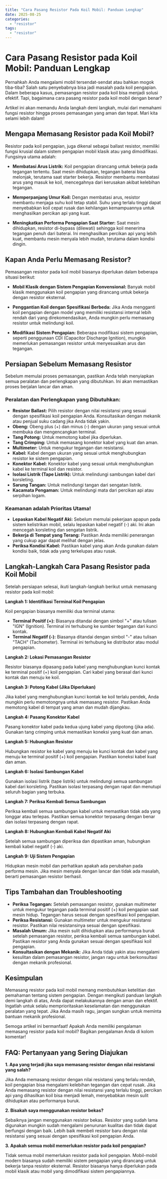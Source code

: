 ```yaml
---
title: "Cara Pasang Resistor Pada Koil Mobil: Panduan Lengkap"
date: 2025-08-25
categories: 
  - "resistor"
tags: 
  - "resistor"
---
```


# Cara Pasang Resistor pada Koil Mobil: Panduan Lengkap

Pernahkah Anda mengalami mobil tersendat-sendat atau bahkan mogok tiba-tiba? Salah satu penyebabnya bisa jadi masalah pada koil pengapian. Dalam beberapa kasus, pemasangan resistor pada koil bisa menjadi solusi efektif. Tapi, bagaimana cara pasang resistor pada koil mobil dengan benar?

Artikel ini akan memandu Anda langkah demi langkah, mulai dari memahami fungsi resistor hingga proses pemasangan yang aman dan tepat. Mari kita selami lebih dalam!

## Mengapa Memasang Resistor pada Koil Mobil?

Resistor pada koil pengapian, juga dikenal sebagai ballast resistor, memiliki fungsi krusial dalam sistem pengapian mobil klasik atau yang dimodifikasi. Fungsinya utama adalah:

- **Membatasi Arus Listrik:** Koil pengapian dirancang untuk bekerja pada tegangan tertentu. Saat mesin dihidupkan, tegangan baterai bisa melonjak, terutama saat starter bekerja. Resistor membantu membatasi arus yang masuk ke koil, mencegahnya dari kerusakan akibat kelebihan tegangan.
    
- **Memperpanjang Umur Koil:** Dengan membatasi arus, resistor membantu menjaga suhu koil tetap stabil. Suhu yang terlalu tinggi dapat menyebabkan koil cepat rusak dan kehilangan kemampuannya untuk menghasilkan percikan api yang kuat.
    
- **Meningkatkan Performa Pengapian Saat Starter:** Saat mesin dihidupkan, resistor di-bypass (dilewati) sehingga koil menerima tegangan penuh dari baterai. Ini menghasilkan percikan api yang lebih kuat, membantu mesin menyala lebih mudah, terutama dalam kondisi dingin.
    

## Kapan Anda Perlu Memasang Resistor?

Pemasangan resistor pada koil mobil biasanya diperlukan dalam beberapa situasi berikut:

- **Mobil Klasik dengan Sistem Pengapian Konvensional:** Banyak mobil klasik menggunakan koil pengapian yang dirancang untuk bekerja dengan resistor eksternal.
    
- **Penggantian Koil dengan Spesifikasi Berbeda:** Jika Anda mengganti koil pengapian dengan model yang memiliki resistansi internal lebih rendah dari yang direkomendasikan, Anda mungkin perlu memasang resistor untuk melindungi koil.
    
- **Modifikasi Sistem Pengapian:** Beberapa modifikasi sistem pengapian, seperti penggunaan CDI (Capacitor Discharge Ignition), mungkin memerlukan pemasangan resistor untuk menyesuaikan arus dan tegangan.
    

## Persiapan Sebelum Memasang Resistor

Sebelum memulai proses pemasangan, pastikan Anda telah menyiapkan semua peralatan dan perlengkapan yang dibutuhkan. Ini akan memastikan proses berjalan lancar dan aman.

### Peralatan dan Perlengkapan yang Dibutuhkan:

- **Resistor Ballast:** Pilih resistor dengan nilai resistansi yang sesuai dengan spesifikasi koil pengapian Anda. Konsultasikan dengan mekanik atau penjual suku cadang jika Anda tidak yakin.
- **Obeng:** Obeng plus (+) dan minus (-) dengan ukuran yang sesuai untuk membuka dan mengencangkan terminal.
- **Tang Potong:** Untuk memotong kabel jika diperlukan.
- **Tang Crimping:** Untuk memasang konektor kabel yang kuat dan aman.
- **Multimeter:** Untuk mengukur tegangan dan resistansi.
- **Kabel:** Kabel dengan ukuran yang sesuai untuk menghubungkan resistor ke sistem pengapian.
- **Konektor Kabel:** Konektor kabel yang sesuai untuk menghubungkan kabel ke terminal koil dan resistor.
- **Isolasi Listrik (Tape Listrik):** Untuk melindungi sambungan kabel dari korsleting.
- **Sarung Tangan:** Untuk melindungi tangan dari sengatan listrik.
- **Kacamata Pengaman:** Untuk melindungi mata dari percikan api atau serpihan logam.

### Keamanan adalah Prioritas Utama!

- **Lepaskan Kabel Negatif Aki:** Sebelum memulai pekerjaan apapun pada sistem kelistrikan mobil, selalu lepaskan kabel negatif (-) aki. Ini akan mencegah korsleting dan sengatan listrik.
- **Bekerja di Tempat yang Terang:** Pastikan Anda memiliki penerangan yang cukup agar dapat melihat dengan jelas.
- **Periksa Kondisi Kabel:** Pastikan kabel yang akan Anda gunakan dalam kondisi baik, tidak ada yang terkelupas atau rusak.

## Langkah-Langkah Cara Pasang Resistor pada Koil Mobil

Setelah persiapan selesai, ikuti langkah-langkah berikut untuk memasang resistor pada koil mobil:

**Langkah 1: Identifikasi Terminal Koil Pengapian**

Koil pengapian biasanya memiliki dua terminal utama:

- **Terminal Positif (+):** Biasanya ditandai dengan simbol "+" atau tulisan "IGN" (Ignition). Terminal ini terhubung ke sumber tegangan dari kunci kontak.
- **Terminal Negatif (-):** Biasanya ditandai dengan simbol "-" atau tulisan "TACH" (Tachometer). Terminal ini terhubung ke distributor atau modul pengapian.

**Langkah 2: Lokasi Pemasangan Resistor**

Resistor biasanya dipasang pada kabel yang menghubungkan kunci kontak ke terminal positif (+) koil pengapian. Cari kabel yang berasal dari kunci kontak dan menuju ke koil.

**Langkah 3: Potong Kabel (Jika Diperlukan)**

Jika kabel yang menghubungkan kunci kontak ke koil terlalu pendek, Anda mungkin perlu memotongnya untuk memasang resistor. Pastikan Anda memotong kabel di tempat yang aman dan mudah dijangkau.

**Langkah 4: Pasang Konektor Kabel**

Pasang konektor kabel pada kedua ujung kabel yang dipotong (jika ada). Gunakan tang crimping untuk memastikan koneksi yang kuat dan aman.

**Langkah 5: Hubungkan Resistor**

Hubungkan resistor ke kabel yang menuju ke kunci kontak dan kabel yang menuju ke terminal positif (+) koil pengapian. Pastikan koneksi kabel kuat dan aman.

**Langkah 6: Isolasi Sambungan Kabel**

Gunakan isolasi listrik (tape listrik) untuk melindungi semua sambungan kabel dari korsleting. Pastikan isolasi terpasang dengan rapat dan menutupi seluruh bagian yang terbuka.

**Langkah 7: Periksa Kembali Semua Sambungan**

Periksa kembali semua sambungan kabel untuk memastikan tidak ada yang longgar atau terlepas. Pastikan semua konektor terpasang dengan benar dan isolasi terpasang dengan rapat.

**Langkah 8: Hubungkan Kembali Kabel Negatif Aki**

Setelah semua sambungan diperiksa dan dipastikan aman, hubungkan kembali kabel negatif (-) aki.

**Langkah 9: Uji Sistem Pengapian**

Hidupkan mesin mobil dan perhatikan apakah ada perubahan pada performa mesin. Jika mesin menyala dengan lancar dan tidak ada masalah, berarti pemasangan resistor berhasil.

## Tips Tambahan dan Troubleshooting

- **Periksa Tegangan:** Setelah pemasangan resistor, gunakan multimeter untuk mengukur tegangan pada terminal positif (+) koil pengapian saat mesin hidup. Tegangan harus sesuai dengan spesifikasi koil pengapian.
- **Periksa Resistansi:** Gunakan multimeter untuk mengukur resistansi resistor. Pastikan nilai resistansinya sesuai dengan spesifikasi.
- **Masalah Umum:** Jika mesin sulit dihidupkan atau performanya buruk setelah pemasangan resistor, periksa kembali semua sambungan kabel. Pastikan resistor yang Anda gunakan sesuai dengan spesifikasi koil pengapian.
- **Konsultasikan dengan Mekanik:** Jika Anda tidak yakin atau mengalami kesulitan dalam pemasangan resistor, jangan ragu untuk berkonsultasi dengan mekanik profesional.

## Kesimpulan

Memasang resistor pada koil mobil memang membutuhkan ketelitian dan pemahaman tentang sistem pengapian. Dengan mengikuti panduan langkah demi langkah di atas, Anda dapat melakukannya dengan aman dan efektif. Ingatlah untuk selalu memprioritaskan keselamatan dan menggunakan peralatan yang tepat. Jika Anda masih ragu, jangan sungkan untuk meminta bantuan mekanik profesional.

Semoga artikel ini bermanfaat! Apakah Anda memiliki pengalaman memasang resistor pada koil mobil? Bagikan pengalaman Anda di kolom komentar!

## FAQ: Pertanyaan yang Sering Diajukan

**1\. Apa yang terjadi jika saya memasang resistor dengan nilai resistansi yang salah?**

Jika Anda memasang resistor dengan nilai resistansi yang terlalu rendah, koil pengapian bisa mengalami kelebihan tegangan dan cepat rusak. Jika Anda memasang resistor dengan nilai resistansi yang terlalu tinggi, percikan api yang dihasilkan koil bisa menjadi lemah, menyebabkan mesin sulit dihidupkan atau performanya buruk.

**2\. Bisakah saya menggunakan resistor bekas?**

Sebaiknya jangan menggunakan resistor bekas. Resistor yang sudah lama digunakan mungkin sudah mengalami penurunan kualitas dan tidak dapat berfungsi dengan baik. Lebih baik membeli resistor baru dengan nilai resistansi yang sesuai dengan spesifikasi koil pengapian Anda.

**3\. Apakah semua mobil memerlukan resistor pada koil pengapian?**

Tidak semua mobil memerlukan resistor pada koil pengapian. Mobil-mobil modern biasanya sudah memiliki sistem pengapian yang dirancang untuk bekerja tanpa resistor eksternal. Resistor biasanya hanya diperlukan pada mobil klasik atau mobil yang dimodifikasi sistem pengapiannya.

